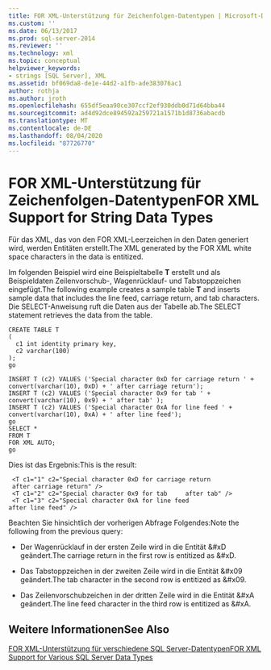 ```yaml
---
title: FOR XML-Unterstützung für Zeichenfolgen-Datentypen | Microsoft-Dokumentation
ms.custom: ''
ms.date: 06/13/2017
ms.prod: sql-server-2014
ms.reviewer: ''
ms.technology: xml
ms.topic: conceptual
helpviewer_keywords:
- strings [SQL Server], XML
ms.assetid: bf069da8-de1e-44d2-a1fb-ade383076ac1
author: rothja
ms.author: jroth
ms.openlocfilehash: 655df5eaa90ce307ccf2ef930ddb0d71d64bba44
ms.sourcegitcommit: ad4d92dce894592a259721a1571b1d8736abacdb
ms.translationtype: MT
ms.contentlocale: de-DE
ms.lasthandoff: 08/04/2020
ms.locfileid: "87726770"
---
```

# <a name="for-xml-support-for-string-data-types"></a><span data-ttu-id="bca02-102">FOR XML-Unterstützung für Zeichenfolgen-Datentypen</span><span class="sxs-lookup"><span data-stu-id="bca02-102">FOR XML Support for String Data Types</span></span>
  <span data-ttu-id="bca02-103">Für das XML, das von den FOR XML-Leerzeichen in den Daten generiert wird, werden Entitäten erstellt.</span><span class="sxs-lookup"><span data-stu-id="bca02-103">The XML generated by the FOR XML white space characters in the data is entitized.</span></span>  
  
 <span data-ttu-id="bca02-104">Im folgenden Beispiel wird eine Beispieltabelle **T** erstellt und als Beispieldaten Zeilenvorschub-, Wagenrücklauf- und Tabstoppzeichen eingefügt.</span><span class="sxs-lookup"><span data-stu-id="bca02-104">The following example creates a sample table **T** and inserts sample data that includes the line feed, carriage return, and tab characters.</span></span> <span data-ttu-id="bca02-105">Die SELECT-Anweisung ruft die Daten aus der Tabelle ab.</span><span class="sxs-lookup"><span data-stu-id="bca02-105">The SELECT statement retrieves the data from the table.</span></span>  
  
```  
CREATE TABLE T  
(  
  c1 int identity primary key,  
  c2 varchar(100)  
);  
go  
  
INSERT T (c2) VALUES ('Special character 0xD for carriage return ' + convert(varchar(10), 0xD) + ' after carriage return');  
INSERT T (c2) VALUES ('Special character 0x9 for tab ' + convert(varchar(10), 0x9) + ' after tab' );  
INSERT T (c2) VALUES ('Special character 0xA for line feed ' + convert(varchar(10), 0xA) + ' after line feed');  
go  
SELECT *   
FROM T  
FOR XML AUTO;  
go  
```  
  
 <span data-ttu-id="bca02-106">Dies ist das Ergebnis:</span><span class="sxs-lookup"><span data-stu-id="bca02-106">This is the result:</span></span>  
  
```  
 <T c1="1" c2="Special character 0xD for carriage return   
 after carriage return" />  
 <T c1="2" c2="Special character 0x9 for tab     after tab" />  
 <T c1="3" c2="Special character 0xA for line feed   
after line feed" />  
```  
  
 <span data-ttu-id="bca02-107">Beachten Sie hinsichtlich der vorherigen Abfrage Folgendes:</span><span class="sxs-lookup"><span data-stu-id="bca02-107">Note the following from the previous query:</span></span>  
  
-   <span data-ttu-id="bca02-108">Der Wagenrücklauf in der ersten Zeile wird in die Entität &#xD geändert.</span><span class="sxs-lookup"><span data-stu-id="bca02-108">The carriage return in the first row is entitized as &#xD.</span></span>  
  
-   <span data-ttu-id="bca02-109">Das Tabstoppzeichen in der zweiten Zeile wird in die Entität &#x09 geändert.</span><span class="sxs-lookup"><span data-stu-id="bca02-109">The tab character in the second row is entitized as &#x09.</span></span>  
  
-   <span data-ttu-id="bca02-110">Das Zeilenvorschubzeichen in der dritten Zeile wird in die Entität &#xA geändert.</span><span class="sxs-lookup"><span data-stu-id="bca02-110">The line feed character in the third row is entitized as &#xA.</span></span>  
  
## <a name="see-also"></a><span data-ttu-id="bca02-111">Weitere Informationen</span><span class="sxs-lookup"><span data-stu-id="bca02-111">See Also</span></span>  
 [<span data-ttu-id="bca02-112">FOR XML-Unterstützung für verschiedene SQL Server-Datentypen</span><span class="sxs-lookup"><span data-stu-id="bca02-112">FOR XML Support for Various SQL Server Data Types</span></span>](for-xml-support-for-various-sql-server-data-types.md)  
  
  
